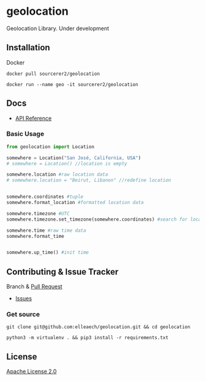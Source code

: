 # geolocation
Geolocation Library. Under development

## Installation
Docker
``` shell script
docker pull sourcerer2/geolocation

docker run --name geo -it sourcerer2/geolocation
```

## Docs
- [API Reference](https://github.com/elleaech/geolocation/blob/master/docs/location.md)

### Basic Usage
```python
from geolocation import Location

somewhere = Location("San José, California, USA")
# somewhere = Location() //location is empty

somewhere.location #raw location data
# somewhere.location = "Beirut, Libanon" //redefine location


somewhere.coordinates #tuple
somewhere.format_location #formatted location data

somewhere.timezone #UTC
somewhere.timezone.set_timezone(somewhere.coordinates) #search for location's timezone

somewhere.time #raw time data
somewhere.format_time


somewhere.up_time() #init time
```

## Contributing & Issue Tracker
Branch & [Pull Request](https://github.com/elleaech/geolocation/pulls)
- [Issues](https://github.com/elleaech/geolocation/issues)

### Get source
```shell script
git clone git@github.com:elleaech/geolocation.git && cd geolocation

python3 -m virtualenv . && pip3 install -r requirements.txt
```

## License
[Apache License 2.0](https://github.com/elleaech/geolocation/blob/master/LICENSE)
